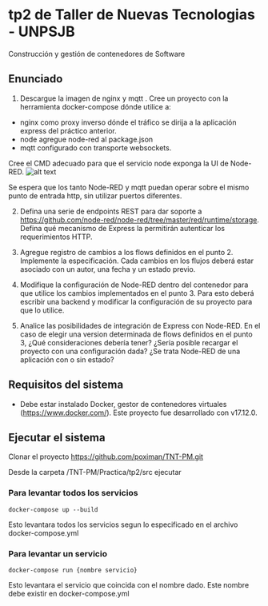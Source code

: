 # tp2 de Taller de Nuevas Tecnologias - UNPSJB
Construcción y gestión de contenedores de Software

## Enunciado
1. Descargue la imagen de nginx y mqtt . Cree un proyecto con la herramienta
docker-compose dónde utilice a:
* nginx como proxy inverso dónde el tráfico se dirija a la aplicación express del práctico anterior.
* node agregue node-red al package.json
* mqtt configurado con transporte websockets.

Cree el CMD adecuado para que el servicio node exponga la UI de Node-RED.
![alt text](https://github.com/poximan/TNT-PM/tree/master/imagenes/node-red.png "Node Red")<br/>

Se espera que los tanto Node-RED y mqtt puedan operar sobre el mismo punto de entrada http, sin utilizar puertos diferentes.

2. Defina una serie de endpoints REST para dar soporte a https://github.com/node-red/node-red/tree/master/red/runtime/storage. Defina qué mecanismo de
Express la permitirán autenticar los requerimientos HTTP.

3. Agregue registro de cambios a los flows definidos en el punto 2. Implemente la especificación. Cada cambios en los flujos deberá estar asociado con un autor, una fecha y un estado previo.

4. Modifique la configuración de Node-RED dentro del contenedor para que
utilice los cambios implementados en el punto 3. Para esto deberá escribir una backend y modificar la configuración de su proyecto para que lo utilice.

5. Analice las posibilidades de integración de Express con Node-RED. En el caso de elegir una version determinada de flows definidos en el punto 3, ¿Qué consideraciones debería tener? ¿Sería posible recargar el proyecto con una configuración dada? ¿Se trata Node-RED de una aplicación con o sin estado?

## Requisitos del sistema
* Debe estar instalado Docker, gestor de contenedores virtuales (https://www.docker.com/). Este proyecto fue desarrollado con v17.12.0.

## Ejecutar el sistema
Clonar el proyecto https://github.com/poximan/TNT-PM.git

Desde la carpeta /TNT-PM/Practica/tp2/src ejecutar

### Para levantar todos los servicios
```
docker-compose up --build
```
Esto levantara todos los servicios segun lo especificado en el archivo docker-compose.yml

### Para levantar un servicio
```
docker-compose run {nombre servicio}
```
Esto levantara el servicio que coincida con el nombre dado. Este nombre debe existir en docker-compose.yml

